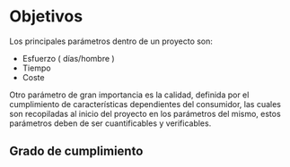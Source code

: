 # Objetivos
Los principales parámetros dentro de un proyecto son:
- Esfuerzo ( días/hombre )
- Tiempo
- Coste

Otro parámetro de gran importancia es la calidad, definida por el cumplimiento de características dependientes del consumidor, las cuales son recopiladas al inicio del proyecto en los parámetros del mismo, estos parámetros deben de ser cuantificables y verificables.

## Grado de cumplimiento

